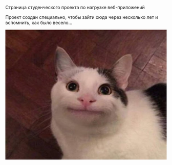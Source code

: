 Страница студенческого проекта по нагрузке веб-приложений

Проект создан специально, чтобы зайти сюда через несколько лет и вспомнить, как было весело...

![Image alt](https://github.com/LuxProg/web_app_load_monitoring_system/blob/master/habr_effect/student_work/static/student_work/img/kotek.png)

